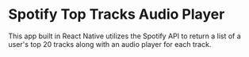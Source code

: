 # Spotify Top Tracks Audio Player

This app built in React Native utilizes the Spotify API to return a list of a user's top 20 tracks along with an audio player for each track.

